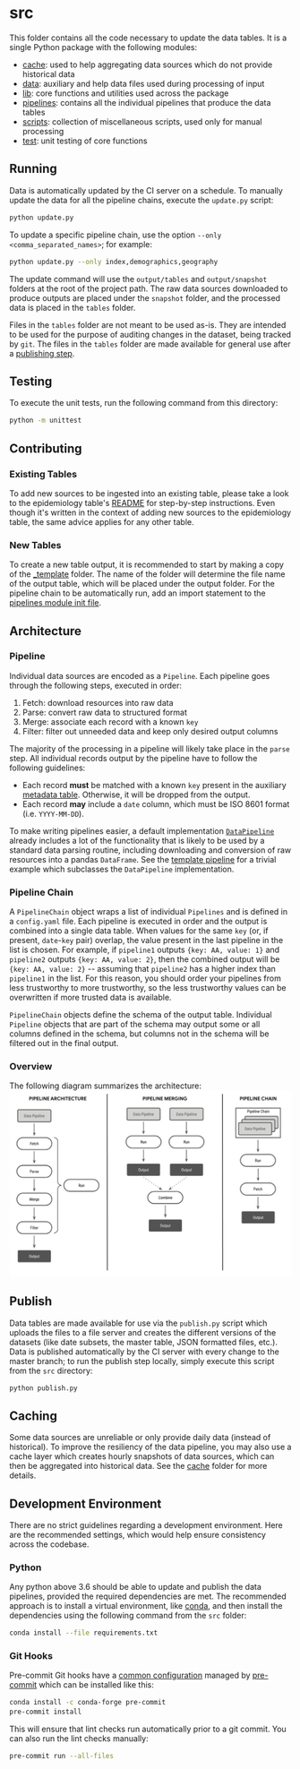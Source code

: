 # src
This folder contains all the code necessary to update the data tables. It is a single Python package
with the following modules:
* [cache](./cache): used to help aggregating data sources which do not provide historical data
* [data](./data): auxiliary and help data files used during processing of input
* [lib](./lib): core functions and utilities used across the package
* [pipelines](./pipelines): contains all the individual pipelines that produce the data tables
* [scripts](./scripts): collection of miscellaneous scripts, used only for manual processing
* [test](./test): unit testing of core functions

## Running
Data is automatically updated by the CI server on a schedule. To manually update the data for all
the pipeline chains, execute the `update.py` script:
```sh
python update.py
```

To update a specific pipeline chain, use the option `--only <comma_separated_names>`; for example:
```sh
python update.py --only index,demographics,geography
```

The update command will use the `output/tables` and `output/snapshot` folders at the root of the
project path. The raw data sources downloaded to produce outputs are placed under the `snapshot`
folder, and the processed data is placed in the `tables` folder.

Files in the `tables` folder are not meant to be used as-is. They are intended to be used for the
purpose of auditing changes in the dataset, being tracked by `git`. The files in the `tables` folder
are made available for general use after a [publishing step](#publish).

## Testing
To execute the unit tests, run the following command from this directory:
```sh
python -m unittest
```

## Contributing
### Existing Tables
To add new sources to be ingested into an existing table, please take a look to the epidemiology
table's [README](pipelines/epidemiology/README.md) for step-by-step instructions. Even though it's
written in the context of adding new sources to the epidemiology table, the same advice applies
for any other table.

### New Tables
To create a new table output, it is recommended to start by making a copy of the
[_template](pipelines/_template) folder. The name of the folder will determine the file name of the
output table, which will be placed under the output folder. For the pipeline chain to be
automatically run, add an import statement to the
[pipelines module init file](pipelines/__init__.py).

## Architecture
### Pipeline
Individual data sources are encoded as a `Pipeline`. Each pipeline goes through the following steps,
executed in order:
1. Fetch: download resources into raw data
1. Parse: convert raw data to structured format
1. Merge: associate each record with a known `key`
1. Filter: filter out unneeded data and keep only desired output columns

The majority of the processing in a pipeline will likely take place in the `parse` step. All
individual records output by the pipeline have to follow the following guidelines:
* Each record **must** be matched with a known `key` present in the auxiliary
  [metadata table](data/metadata.csv). Otherwise, it will be dropped from the output.
* Each record **may** include a `date` column, which must be ISO 8601 format (i.e. `YYYY-MM-DD`).

To make writing pipelines easier, a default implementation [`DataPipeline`](lib/pipeline.py)
already includes a lot of the functionality that is likely to be used by a standard data parsing
routine, including downloading and conversion of raw resources into a pandas `DataFrame`. See the
[template pipeline](pipelines/_template/srcname_pipeline.py) for a trivial example which subclasses
the `DataPipeline` implementation.

### Pipeline Chain
A `PipelineChain` object wraps a list of individual `Pipelines` and is defined in a `config.yaml`
file. Each pipeline is executed in order and the output is combined into a single data table. When
values for the same `key` (or, if present, `date`-`key` pair) overlap, the value present in the last
pipeline in the list is chosen. For example, if `pipeline1` outputs `{key: AA, value: 1}` and
`pipeline2` outputs `{key: AA, value: 2}`, then the combined output will be `{key: AA, value: 2}` --
assuming that `pipeline2` has a higher index than `pipeline1` in the list. For this reason, you
should order your pipelines from less trustworthy to more trustworthy, so the less trustworthy
values can be overwritten if more trusted data is available.

`PipelineChain` objects define the schema of the output table. Individual `Pipeline` objects that
are part of the schema may output some or all columns defined in the schema, but columns not in the
schema will be filtered out in the final output.

### Overview
The following diagram summarizes the architecture:
![](data/architecture.png)

## Publish
Data tables are made available for use via the `publish.py` script which uploads the files to a file
server and creates the different versions of the datasets (like date subsets, the master table, JSON
formatted files, etc.). Data is published automatically by the CI server with every change to the
master branch; to run the publish step locally, simply execute this script from the `src` directory:
```sh
python publish.py
```

## Caching
Some data sources are unreliable or only provide daily data (instead of historical). To improve the
resiliency of the data pipeline, you may also use a cache layer which creates hourly snapshots of
data sources, which can then be aggregated into historical data. See the [cache](./cache) folder for
more details.

## Development Environment
There are no strict guidelines regarding a development environment. Here are the recommended
settings, which would help ensure consistency across the codebase.

### Python
Any python above 3.6 should be able to update and publish the data pipelines, provided the required
dependencies are met. The recommended approach is to install a virtual environment, like [conda][1],
and then install the dependencies using the following command from the `src` folder:
```sh
conda install --file requirements.txt
```

### Git Hooks
Pre-commit Git hooks have a [common configuration](./.pre-commit-config.yaml) managed by
[pre-commit][2] which can be installed like this:
```sh
conda install -c conda-forge pre-commit
pre-commit install
```

This will ensure that lint checks run automatically prior to a git commit. You can also run the lint
checks manually:
```sh
pre-commit run --all-files
```

[1]: https://docs.conda.io
[2]: https://pre-commit.com
